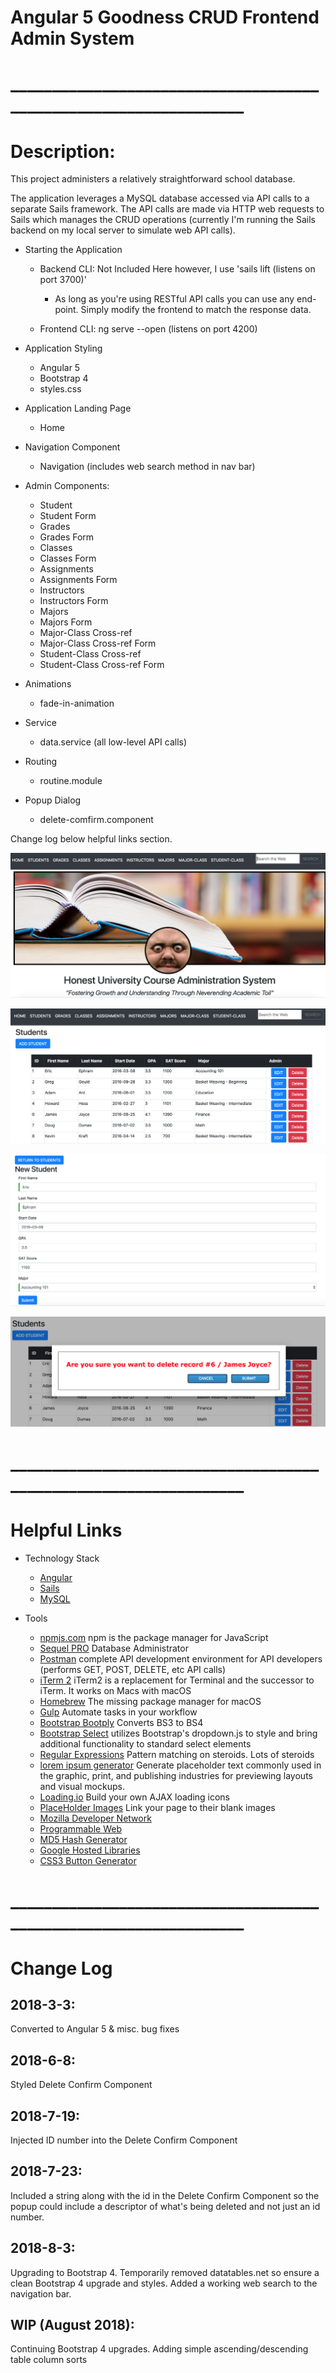 # Angular 5 Goodness CRUD Frontend Admin System

# _________________________________________________________________
# Description:

This project administers a relatively straightforward school database. 

The application leverages a MySQL database accessed via API calls to a separate Sails framework. The API calls are made via HTTP web requests to Sails which manages the CRUD operations (currently I'm running the Sails backend on my local server to simulate web API calls).

* Starting the Application
    * Backend CLI: Not Included Here however, I use 'sails lift (listens on port 3700)'
        * As long as you're using RESTful API calls you can use any end-point. Simply modify the frontend to match the response data.

    * Frontend CLI: ng serve --open (listens on port 4200)

* Application Styling
    * Angular 5 
    * Bootstrap 4
    * styles.css

* Application Landing Page
    * Home

* Navigation Component
    * Navigation (includes web search method in nav bar)

* Admin Components: 
    * Student
    * Student Form
    * Grades
    * Grades Form
    * Classes
    * Classes Form
    * Assignments
    * Assignments Form
    * Instructors
    * Instructors Form
    * Majors
    * Majors Form
    * Major-Class Cross-ref
    * Major-Class Cross-ref Form
    * Student-Class Cross-ref
    * Student-Class Cross-ref Form

* Animations
    * fade-in-animation

* Service
    * data.service (all low-level API calls)

* Routing
    * routine.module

* Popup Dialog
    * delete-comfirm.component

Change log below helpful links section.

![Admin SS](./Student-Admin-SS.png)

![Admin SS Student Inq](./Student-Admin-SS-Inq.png)

![Admin SS Student Inq](./Student-Admin-SS-Edit.png)

![Admin SS Student Inq](./Student-Admin-SS-Del.png)

# _________________________________________________________________
# Helpful Links

* Technology Stack
    * [Angular](https://angular.io/guide/quickstart)
    * [Sails](https://sailsjs.com/get-started)
    * [MySQL](https://www.mysql.com/)

* Tools
    * [npmjs.com](https://www.npmjs.com/) npm is the package manager for JavaScript
    * [Sequel PRO](https://www.sequelpro.com/) Database Administrator
    * [Postman](https://www.getpostman.com/) complete API development environment for API developers (performs GET, POST, DELETE, etc API calls)
    * [iTerm 2](https://www.iterm2.com/) iTerm2 is a replacement for Terminal and the successor to iTerm. It works on Macs with macOS
    * [Homebrew](https://docs.brew.sh/) The missing package manager for macOS
    * [Gulp](https://gulpjs.com/) Automate tasks in your workflow
    * [Bootstrap Bootply](http://upgrade-bootstrap.bootply.com/) Converts BS3 to BS4
    * [Bootstrap Select](https://silviomoreto.github.io/bootstrap-select/) utilizes Bootstrap's dropdown.js to style and bring additional functionality to standard select elements
    * [Regular Expressions](http://regexr.com/) Pattern matching on steroids. Lots of steroids
    * [lorem ipsum generator](https://loremipsum.io/) Generate placeholder text commonly used in the graphic, print, and publishing industries for previewing layouts and visual mockups.
    * [Loading.io](https://loading.io/) Build your own AJAX loading icons
    * [PlaceHolder Images](https://placeholder.com/) Link your page to their blank images
    * [Mozilla Developer Network](https://developer.mozilla.org/en-US/)
    * [Programmable Web](https://www.programmableweb.com/category/all/apis)
    * [MD5 Hash Generator](http://www.md5hashgenerator.com/)
    * [Google Hosted Libraries](https://developers.google.com/speed/libraries/)
    * [CSS3 Button Generator](https://www.designrush.com/resources/css3buttongenerator)

# _________________________________________________________________
# Change Log

## 2018-3-3: 
Converted to Angular 5 & misc. bug fixes 

## 2018-6-8: 
Styled Delete Confirm Component

## 2018-7-19: 
Injected ID number into the Delete Confirm Component

## 2018-7-23: 
Included a string along with the id in the Delete Confirm Component so the popup could include a descriptor of what's being deleted and not just an id number.

## 2018-8-3: 
Upgrading to Bootstrap 4. Temporarily removed datatables.net so ensure a clean Bootstrap 4 upgrade and styles. Added a working web search to the navigation bar.

## WIP (August 2018): 
Continuing Bootstrap 4 upgrades. 
Adding simple ascending/descending table column sorts
